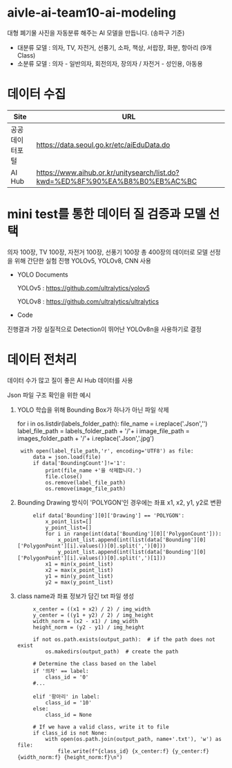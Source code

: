 # aivle-ai-team10-ai-modeling
대형 폐기물 사진을 자동분류 해주는 AI 모델을 만듭니다.
(송파구 기준)
* 대분류 모델 : 의자, TV, 자전거, 선풍기, 소파, 책상, 서랍장, 화분, 항아리 (9개 Class)
* 소분류 모델 : 의자 - 일반의자, 회전의자, 장의자 / 자전거 - 성인용, 아동용

# 데이터 수집
| Site                 | URL                                                                       |
|----------------------|---------------------------------------------------------------------------|
| 공공데이터포털        |<https://data.seoul.go.kr/etc/aiEduData.do>                                 |
| AI Hub               |<https://www.aihub.or.kr/unitysearch/list.do?kwd=%ED%8F%90%EA%B8%B0%EB%AC%BC>|

# mini test를 통한 데이터 질 검증과 모델 선택
의자 100장, TV 100장, 자전거 100장, 선풍기 100장 총 400장의 데이터로 모델 선정을 위해 간단한 실험 진행
YOLOv5, YOLOv8, CNN 사용

* YOLO Documents
  
    YOLOv5 : <https://github.com/ultralytics/yolov5>

    YOLOv8 : <https://github.com/ultralytics/ultralytics>

* Code

진행결과 가장 실질적으로 Detection이 뛰어난 YOLOv8n을 사용하기로 결정

# 데이터 전처리
데이터 수가 많고 질이 좋은 AI Hub 데이터를 사용

Json 파일 구조 확인을 위한 예시



1. YOLO 학습을 위해 Bounding Box가 하나가 아닌 파일 삭제

    for i in os.listdir(labels_folder_path):
        file_name = i.replace('.Json','')
        label_file_path = labels_folder_path + '/'+ i
        image_file_path = images_folder_path + '/'+ i.replace('.Json','.jpg')
        
        with open(label_file_path,'r', encoding='UTF8') as file:
            data = json.load(file)
            if data['BoundingCount']!='1':
                print(file_name +'을 삭제합니다.')
                file.close()
                os.remove(label_file_path)
                os.remove(image_file_path)

2. Bounding Drawing 방식이 'POLYGON'인 경우에는 좌표 x1, x2, y1, y2로 변환

            elif data['Bounding'][0]['Drawing'] == 'POLYGON':
                x_point_list=[]
                y_point_list=[]
                for i in range(int(data['Bounding'][0]['PolygonCount'])):
                    x_point_list.append(int(list(data['Bounding'][0]['PolygonPoint'][i].values())[0].split(',')[0]))
                    y_point_list.append(int(list(data['Bounding'][0]['PolygonPoint'][i].values())[0].split(',')[1]))
                x1 = min(x_point_list)
                x2 = max(x_point_list)
                y1 = min(y_point_list)
                y2 = max(y_point_list)

3. class name과 좌표 정보가 담긴 txt 파일 생성

            x_center = ((x1 + x2) / 2) / img_width
            y_center = ((y1 + y2) / 2) / img_height
            width_norm = (x2 - x1) / img_width
            height_norm = (y2 - y1) / img_height

            if not os.path.exists(output_path):  # if the path does not exist
                os.makedirs(output_path)  # create the path

            # Determine the class based on the label
            if '의자' == label:
                class_id = '0'
            #...
     
            elif '항아리' in label:
                class_id = '10'
            else:
                class_id = None

            # If we have a valid class, write it to file
            if class_id is not None:
                with open(os.path.join(output_path, name+'.txt'), 'w') as file:
                    file.write(f"{class_id} {x_center:f} {y_center:f} {width_norm:f} {height_norm:f}\n")



